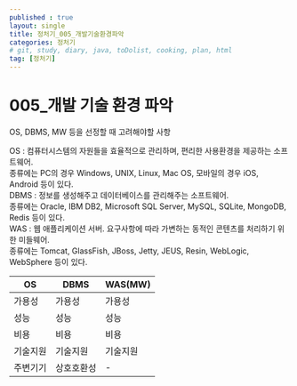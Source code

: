 ```yaml
---
published : true
layout: single
title: 정처기_005_개발기술환경파악
categories: 정처기
# git, study, diary, java, toDolist, cooking, plan, html
tag: [정처기] 
---
```


# 005_개발 기술 환경 파악

OS, DBMS, MW 등을 선정할 때 고려해야할 사항

OS : 컴퓨터시스템의 자원들을 효율적으로 관리하며, 편리한 사용환경을 제공하는 소프트웨어.  
     종류에는 PC의 경우 Windows, UNIX, Linux, Mac OS, 모바일의 경우 iOS, Android 등이 있다.  
DBMS : 정보를 생성해주고 데이터베이스를 관리해주는 소프트웨어.  
       종류에는 Oracle, IBM DB2, Microsoft SQL Server, MySQL, SQLite, MongoDB, Redis 등이 있다.  
WAS : 웹 애플리케이션 서버. 요구사항에 따라 가변하는 동적인 콘텐츠를 처리하기 위한 미들웨어.  
      종류에는 Tomcat, GlassFish, JBoss, Jetty, JEUS, Resin, WebLogic, WebSphere 등이 있다.  

|OS|DBMS|WAS(MW)|
|--|--|--|
|가용성|가용성|가용성|
|성능|성능|성능|
|비용|비용|비용|
|기술지원|기술지원|기술지원|
|주변기기|상호호환성|-|
